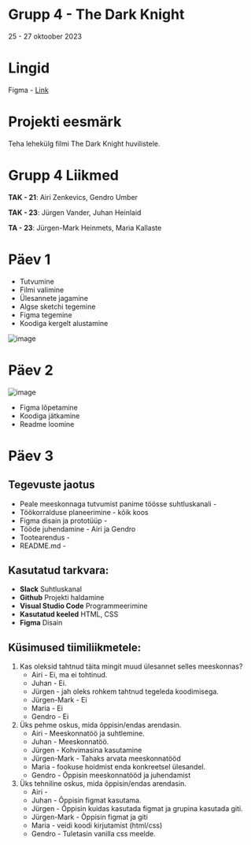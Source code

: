 # Grupp 4 - The Dark Knight

25 - 27 oktoober 2023

# Lingid
Figma - [Link](https://www.figma.com/file/Kwk7bkDrHv9pB6saqIEbdd/The-Dark-Knight?type=design&node-id=0-1&mode=design&t=WMd09fI1eixsB1It-0)

# Projekti eesmärk
Teha lehekülg filmi The Dark Knight huvilistele.

# Grupp 4 Liikmed
**TAK - 21**: Airi Zenkevics, Gendro Umber

**TAK - 23**: Jürgen Vander, Juhan Heinlaid

**TA - 23**: Jürgen-Mark Heinmets, Maria Kallaste



# Päev 1
* Tutvumine
* Filmi valimine
* Ülesannete jagamine
* Algse sketchi tegemine
* Figma tegemine
* Koodiga kergelt alustamine

![image](https://github.com/markheinmets/Grupp-4/assets/92147308/bb129193-727a-42fe-8088-62913ea3991d)


# Päev 2
![image](https://github.com/markheinmets/Grupp-4/assets/98657402/b53426ac-65aa-4703-baa5-2d07d0b147f9)

* Figma lõpetamine
* Koodiga jätkamine
* Readme loomine

# Päev 3



## Tegevuste jaotus 
- Peale meeskonnaga tutvumist panime töösse suhtluskanali -
- Töökorralduse planeerimine - kõik koos
- Figma disain ja prototüüp -
- Tööde juhendamine - Airi ja Gendro
- Tootearendus -
- README.md -

## Kasutatud tarkvara:
* **Slack** Suhtluskanal
* **Github** Projekti haldamine
* **Visual Studio Code** Programmeerimine
* **Kasutatud keeled** HTML, CSS
* **Figma** Disain

## Küsimused tiimiliikmetele:
1. Kas oleksid tahtnud täita mingit muud ülesannet selles meeskonnas?
   * Airi - Ei, ma ei tohtinud.
   * Juhan - Ei.
   * Jürgen - jah oleks rohkem tahtnud tegeleda koodimisega.
   * Jürgen-Mark - Ei
   * Maria - Ei
   * Gendro - Ei
2. Üks pehme oskus, mida õppisin/endas arendasin.
   * Airi - Meeskonnatöö ja suhtlemine.
   * Juhan - Meeskonnatöö.
   * Jürgen - Kohvimasina kasutamine
   * Jürgen-Mark - Tahaks arvata meeskonnatööd
   * Maria - fookuse hoidmist enda konkreetsel ülesandel.
   * Gendro - Õppisin meeskonnatööd ja juhendamist
3. Üks tehniline oskus, mida õppisin/endas arendasin.
   * Airi -
   * Juhan - Õppisin figmat kasutama.
   * Jürgen - Õppisin kuidas kasutada figmat ja grupina kasutada giti.
   * Jürgen-Mark - Õppisin figmat ja giti
   * Maria - veidi koodi kirjutamist (html/css)
   * Gendro - Tuletasin vanilla css meelde.
